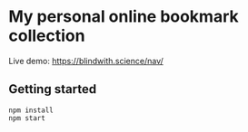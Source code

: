 # My personal online bookmark collection

Live demo: https://blindwith.science/nav/

## Getting started

```shell
npm install
npm start
```
